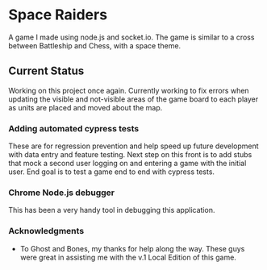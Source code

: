 # Space Raiders

A game I made using node.js and socket.io. The game is similar to a cross between Battleship and Chess, with a space theme.

## Current Status

Working on this project once again.
Currently working to fix errors when updating the visible and not-visible areas of the game board to each player as units are placed and moved about the map.

### Adding automated cypress tests
These are for regression prevention and help speed up future development with data entry and feature testing. Next step on this front is to add stubs that mock a second user logging on and entering a game with the initial user. End goal is to test a game end to end with cypress tests.

### Chrome Node.js debugger
This has been a very handy tool in debugging this application.


### Acknowledgments

* To Ghost and Bones, my thanks for help along the way. These guys were great in assisting me with the v.1 Local Edition of this game.
